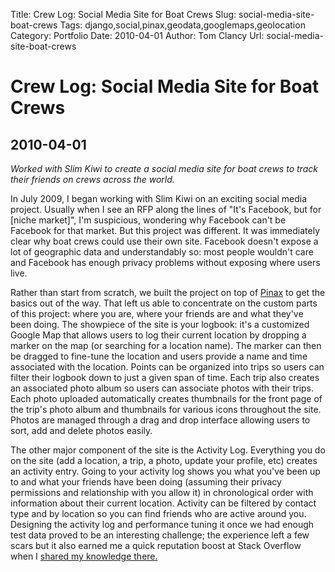 Title: Crew Log: Social Media Site for Boat Crews
Slug: social-media-site-boat-crews
Tags: django,social,pinax,geodata,googlemaps,geolocation
Category: Portfolio
Date: 2010-04-01
Author: Tom Clancy
Url: social-media-site-boat-crews

# Crew Log: Social Media Site for Boat Crews

## 2010-04-01

_Worked with Slim Kiwi to create a social media site for boat crews to track their friends on crews across the world._

<p>In July 2009, I began working with Slim Kiwi on an exciting social media project. Usually when I see an RFP along the lines of "It's Facebook, but for [niche market]", I'm suspicious, wondering why Facebook can't be Facebook for that market. But this project was different. It was immediately clear why boat crews could use their own site. Facebook doesn't expose a lot of geographic data and understandably so: most people wouldn't care and Facebook has enough privacy problems without exposing where users live.</p>
<p>Rather than start from scratch, we built the project on top of <a href="http://pinaxproject.com/">Pinax</a> to get the basics out of the way. That left us able to concentrate on the custom parts of this project: where you are, where your friends are and what they've been doing. The showpiece of the site is your logbook: it's a customized Google Map that allows users to log their current location by dropping a marker on the map (or searching for a location name). The marker can then be dragged to fine-tune the location and users provide a name and time associated with the location. Points can be organized into trips so users can filter their logbook down to just a given span of time. Each trip also creates an associated photo album so users can associate photos with their trips. Each photo uploaded automatically creates thumbnails for the front page of the trip's photo album and thumbnails for various icons throughout the site. Photos are managed through a drag and drop interface allowing users to sort, add and delete photos easily.</p>
<p>The other major component of the site is the Activity Log. Everything you do on the site (add a location, a trip, a photo, update your profile, etc) creates an activity entry. Going to your activity log shows you what you've been up to and what your friends have been doing (assuming their privacy permissions and relationship with you allow it) in chronological order with information about their current location. Activity can be filtered by contact type and by location so you can find friends who are active around you. Designing the activity log and performance tuning it once we had enough test data proved to be an interesting challenge; the experience left a few scars but it also earned me a quick reputation boost at Stack Overflow when I <a href="http://stackoverflow.com/questions/2835075/php-news-feed-database-design/2875875#2875875">shared my knowledge there.</a></p>
